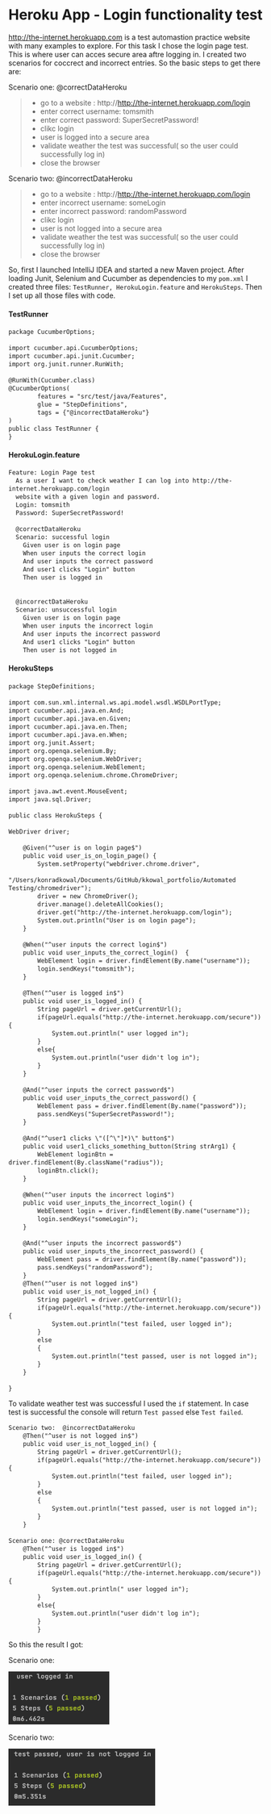 # Heroku App - Login functionality test


http://the-internet.herokuapp.com is a test automastion practice website with many examples to explore. For this task I chose the login page test. This is where user can acces secure area aftre logging in. I created two scenarios for coccrect and incorrect entries. So the basic steps to get there are:

Scenario one: @correctDataHeroku 
>- go to a website : http://http://the-internet.herokuapp.com/login
>- enter correct username: tomsmith
>- enter correct password: SuperSecretPassword!
>- clikc login
>- user is logged into a secure area
>- validate weather the test was successful( so the user could successfully log in)
>- close the browser

Scenario two:  @incorrectDataHeroku
>- go to a website : http://http://the-internet.herokuapp.com/login
>- enter incorrect username: someLogin
>- enter incorrect password: randomPassword
>- clikc login
>- user is not logged into a secure area
>- validate weather the test was successful( so the user could successfully log in)
>- close the browser

  
 So, first I launched IntelliJ IDEA and started a new Maven project. After loading Junit, Selenium and Cucumber as dependencies to my `pom.xml` I created three files: `TestRunner, HerokuLogin.feature` and `HerokuSteps`. Then I set up all those files with code.
 
#### TestRunner

```
package CucumberOptions;

import cucumber.api.CucumberOptions;
import cucumber.api.junit.Cucumber;
import org.junit.runner.RunWith;

@RunWith(Cucumber.class)
@CucumberOptions(
        features = "src/test/java/Features",
        glue = "StepDefinitions",
        tags = {"@incorrectDataHeroku"}
)
public class TestRunner {
}

```
#### HerokuLogin.feature

```
Feature: Login Page test
  As a user I want to check weather I can log into http://the-internet.herokuapp.com/login
  website with a given login and password.
  Login: tomsmith
  Password: SuperSecretPassword!

  @correctDataHeroku
  Scenario: successful login
    Given user is on login page
    When user inputs the correct login
    And user inputs the correct password
    And user1 clicks "Login" button
    Then user is logged in


  @incorrectDataHeroku
  Scenario: unsuccessful login
    Given user is on login page
    When user inputs the incorrect login
    And user inputs the incorrect password
    And user1 clicks "Login" button
    Then user is not logged in
```

#### HerokuSteps

```
package StepDefinitions;

import com.sun.xml.internal.ws.api.model.wsdl.WSDLPortType;
import cucumber.api.java.en.And;
import cucumber.api.java.en.Given;
import cucumber.api.java.en.Then;
import cucumber.api.java.en.When;
import org.junit.Assert;
import org.openqa.selenium.By;
import org.openqa.selenium.WebDriver;
import org.openqa.selenium.WebElement;
import org.openqa.selenium.chrome.ChromeDriver;

import java.awt.event.MouseEvent;
import java.sql.Driver;

public class HerokuSteps {

WebDriver driver;

    @Given("^user is on login page$")
    public void user_is_on_login_page() {
        System.setProperty("webdriver.chrome.driver",
                "/Users/konradkowal/Documents/GitHub/kkowal_portfolio/Automated Testing/chromedriver");
        driver = new ChromeDriver();
        driver.manage().deleteAllCookies();
        driver.get("http://the-internet.herokuapp.com/login");
        System.out.println("User is on login page");
    }

    @When("^user inputs the correct login$")
    public void user_inputs_the_correct_login()  {
        WebElement login = driver.findElement(By.name("username"));
        login.sendKeys("tomsmith");
    }

    @Then("^user is logged in$")
    public void user_is_logged_in() {
        String pageUrl = driver.getCurrentUrl();
        if(pageUrl.equals("http://the-internet.herokuapp.com/secure")) {
            System.out.println(" user logged in");
        }
        else{
            System.out.println("user didn't log in");
        }
    }

    @And("^user inputs the correct password$")
    public void user_inputs_the_correct_password() {
        WebElement pass = driver.findElement(By.name("password"));
        pass.sendKeys("SuperSecretPassword!");
    }

    @And("^user1 clicks \"([^\"]*)\" button$")
    public void user1_clicks_something_button(String strArg1) {
        WebElement loginBtn = driver.findElement(By.className("radius"));
        loginBtn.click();
    }

    @When("^user inputs the incorrect login$")
    public void user_inputs_the_incorrect_login() {
        WebElement login = driver.findElement(By.name("username"));
        login.sendKeys("someLogin");
    }

    @And("^user inputs the incorrect password$")
    public void user_inputs_the_incorrect_password() {
        WebElement pass = driver.findElement(By.name("password"));
        pass.sendKeys("randomPassword");
    }
    @Then("^user is not logged in$")
    public void user_is_not_logged_in() {
        String pageUrl = driver.getCurrentUrl();
        if(pageUrl.equals("http://the-internet.herokuapp.com/secure")){
            System.out.println("test failed, user logged in");
        }
        else
        {
            System.out.println("test passed, user is not logged in");
        }
    }

}
```

To validate weather test was successful I used the `if` statement. In case test is successful the console will return `Test passed` else `Test failed`.
    
    
```
Scenario two:  @incorrectDataHeroku     
    @Then("^user is not logged in$")
    public void user_is_not_logged_in() {
        String pageUrl = driver.getCurrentUrl();
        if(pageUrl.equals("http://the-internet.herokuapp.com/secure")){
            System.out.println("test failed, user logged in");
        }
        else
        {
            System.out.println("test passed, user is not logged in");
        }
    }
    
Scenario one: @correctDataHeroku   
    @Then("^user is logged in$")
    public void user_is_logged_in() {
        String pageUrl = driver.getCurrentUrl();
        if(pageUrl.equals("http://the-internet.herokuapp.com/secure")) {
            System.out.println(" user logged in");
        }
        else{
            System.out.println("user didn't log in");
        }
        }

```
So this the result I got:

Scenario one:

![](https://github.com/kkowalRepository/kkowal_portfolio/blob/master/Automated%20Testing/HerokuAppLoginTest/images/scenario1.png)

Scenario two:

![](https://github.com/kkowalRepository/kkowal_portfolio/blob/master/Automated%20Testing/HerokuAppLoginTest/images/scenario2.png)
